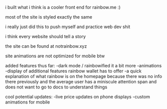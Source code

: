 i built what i think is a cooler front end for rainbow.me :)

most of the site is styled exactly the same

i really just did this to push myself and practice web dev shit 

i think every website should tell a story

the site can be found at notrainbow.xyz

site animations are not optimized for mobile btw

added features thus far:
-dark mode / rainbowified it a bit more
-animations
-display of additional features rainbow wallet has to offer
-a quick explanation of what rainbow is on the homepage because there was no info there previously and the average user has a miniscule attention span and does not want to go to docs to understand things

cool potential updates:
-live price updates on phone displays
-custom animations for mobile
